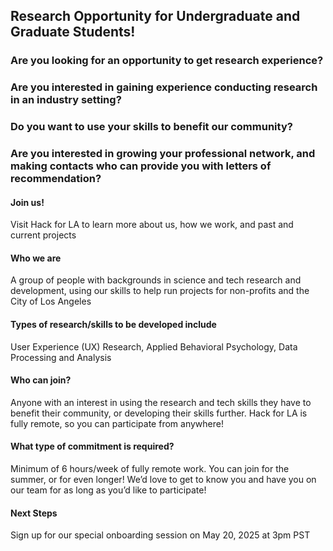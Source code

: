 ## Research Opportunity for Undergraduate and Graduate Students!

### Are you looking for an opportunity to get research experience?

### Are you interested in gaining experience conducting research in an industry setting?

### Do you want to use your skills to benefit our community?

### Are you interested in growing your professional network, and making contacts who can provide you with letters of recommendation?

#### Join us! 
Visit Hack for LA to learn more about us, how we work, and past and current projects

#### Who we are
A group of people with backgrounds in science and tech research and development, using our skills to help run projects for non-profits and the City of Los Angeles

#### Types of research/skills to be developed include
User Experience (UX) Research, Applied Behavioral Psychology, Data Processing and Analysis
	
#### Who can join? 
Anyone with an interest in using the research and tech skills they have to benefit their community, or developing their skills further. Hack for LA is fully remote, so you can participate from anywhere!

#### What type of commitment is required? 
Minimum of 6 hours/week of fully remote work. You can join for the summer, or for even longer! We’d love to get to know you and have you on our team for as long as you’d like to participate!

#### Next Steps 
Sign up for our special onboarding session on May 20, 2025 at 3pm PST
